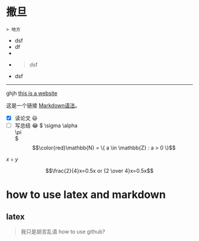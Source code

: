 
# 撒旦

    > 地方

- dsf
- df  
-  
-  
    > dsf
- dsf

---
ghjh [this is a website](https://www.bilibili.com)

这是一个链接 [Markdown语法](https://markdown.com.cn)。


- [x] 读论文 :smiley:
- [ ] 写总结 :joy:
$
\sigma 
\alpha  
\pi  
$
$$\color{red}\mathbb{N} = \{ a \in \mathbb{Z} : a > 0 \}$$

$x \div y$

$$\frac{2}{4}x=0.5x or {2 \over 4}x=0.5x$$

# how to use latex and markdown

## latex

> 我只是胡言乱语
how to use github?

